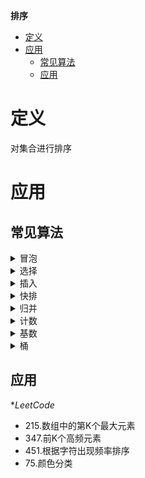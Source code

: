 **排序**
- [定义](#定义)
- [应用](#应用)
  - [常见算法](#常见算法)
  - [应用](#应用-1)


# 定义 #
对集合进行排序

# 应用 #
## 常见算法 ##
<details>
<summary>冒泡</summary>
<pre>
<code>
func bubble(nums []int) []int {
	for i := len(nums) - 1; i > 0; i-- {
		for j := 0; j < i; j++ {
			if nums[j] > nums[j+1] {
				nums[j], nums[j+1] = nums[j+1], nums[j]
			}
		}
	}
	return nums
}
</code>
</pre>
</details>

<details>
<summary>选择</summary>
<pre>
<code>
func select(nums []int) []int {
	for i := len(nums) - 1; i > 0; i-- {
		max := 0
		for j := 1; j <= i; j++ {
			if nums[j] > nums[max] {
				max = j
			}
		}
		nums[max], nums[i] = nums[i], nums[max]
	}
	return nums
}
</code>
</pre>
</details>

<details>
<summary>插入</summary>
<pre>
<code>
func insert(nums []int) []int {
	for i, length := 1, len(nums); i < length; i++ {
		num, j := nums[i], i-1
		for ; j >= 0; j-- {
			if nums[j] < num {
				break
			}
			nums[j+1] = nums[j]
		}
		nums[j+1] = num
	}
	return nums
}
</code>
</pre>
</details>

<details>
<summary>快排</summary>
<pre>
<code>
func quick(nums []int) []int {
	quickSort(nums, 0, len(nums)-1)
	return nums
}
func quickSort(nums []int, start, end int) {
	if start >= end {
		return
	}
	partition := getPartition(nums, start, end)
	quickSort(nums, start, partition-1)
	quickSort(nums, partition+1, end)
}
func getPartition(nums []int, start, end int) int {
	pivot, i, j := nums[start], start+1, end
	for i <= j {
		for i <= end && nums[i] <= pivot {
			i++
		}
		for j > start && nums[j] > pivot {
			j--
		}
		if i >= j {
			break
		}
		nums[i], nums[j] = nums[j], nums[i]
	}
	nums[start], nums[j] = nums[j], nums[start]
	return j
}
</code>
</pre>
</details>

<details>
<summary>归并</summary>
<pre>
<code>
func merge(nums []int) []int {
	mergeSort(nums, 0, len(nums)-1)
	return nums
}

func mergeSort(nums []int, start, end int) {
	if start >= end {
		return
	}
	mid := start + (end-start)/2
	mergeSort(nums, start, mid)
	mergeSort(nums, mid+1, end)
	mergeSortArray(nums, start, mid, end)
}

func mergeSortArray(nums []int, start, mid, end int) {
	tmp := make([]int, end-start+1)
	for i := start; i <= end; i++ {
		tmp[i-start] = nums[i]
	}
	for p, i, j := start, start, mid+1; p <= end; p++ {
		if i == mid+1 {
			nums[p] = tmp[j-start]
			j++
			continue
		}
		if j == end+1 {
			nums[p] = tmp[i-start]
			i++
			continue
		}
		if tmp[i-start] <= tmp[j-start] {
			nums[p] = tmp[i-start]
			i++
		} else {
			nums[p] = tmp[j-start]
			j++
		}
	}
}
</code>
</pre>
</details>

<details>
<summary>计数</summary>
<pre>
<code>
func count(nums []int) []int {
	min, max := getMinAndMax(nums)
	countArr := make([][]int, max-min+1)
	for _, num := range nums {
		index := num - min
		if len(countArr[index]) == 0 {
			countArr[index] = []int{num}
		} else {
			countArr[index] = append(countArr[index], num)
		}
	}
	i := 0
	for _, arr := range countArr {
		for _, num := range arr {
			nums[i] = num
			i++
		}
	}
	return nums
}

func getMinAndMax(nums []int) (int, int) {
	min, max := math.MaxInt, math.MinInt
	for _, num := range nums {
		if num < min {
			min = num
		}
		if num > max {
			max = num
		}
	}
	return min, max
}
</code>
</pre>
</details>

<details>
<summary>基数</summary>
<pre>
<code>
func radix(nums []int) []int {
	max := getMax(nums)
	d := len(strconv.Itoa(max))
	base := 1
	for i := 0; i < d; i++ {
		radixArr := make([][]int, 10)
		for _, num := range nums {
			index := (num / base) % 10
			if len(radixArr[index]) == 0 {
				radixArr[index] = []int{num}
			} else {
				radixArr[index] = append(radixArr[index], num)
			}
		}
		base *= 10
		j := 0
		for _, arr := range radixArr {
			for _, num := range arr {
				nums[j] = num
				j++
			}
		}
	}
	return nums
}

func getMax(nums []int) int {
	max := math.MinInt
	for _, num := range nums {
		if num > max {
			max = num
		}
	}
	return max
}
</code>
</pre>
</details>

<details>
<summary>桶</summary>
<pre>
<code>
func bucket(nums []int) []int {
	min, max := getMinAndMax(nums)
	var (
		bucket  = 3
		buckets = make([][]int, bucket)
		radix   = int(math.Ceil(float64(max-min+1) / float64(bucket)))
	)
	for _, num := range nums {
		index := (num - min) / radix
		if len(buckets[index]) == 0 {
			buckets[index] = []int{num}
		} else {
			buckets[index] = append(buckets[index], num)
			i := len(buckets[index]) - 2
			for ; i >= 0; i-- {
				if buckets[index][i] < num {
					break
				}
				buckets[index][i+1] = buckets[index][i]
			}
			buckets[index][i+1] = num
		}
	}
	i := 0
	for _, arr := range buckets {
		for _, num := range arr {
			nums[i] = num
			i++
		}
	}
	return nums
}

func getMinAndMax(nums []int) (int, int) {
	min, max := math.MaxInt, math.MinInt
	for _, num := range nums {
		if num < min {
			min = num
		}
		if num > max {
			max = num
		}
	}
	return min, max
}
</code>
</pre>
</details>

## 应用 ##
**LeetCode*  
- 215.数组中的第K个最大元素
- 347.前K个高频元素
- 451.根据字符出现频率排序 
- 75.颜色分类
